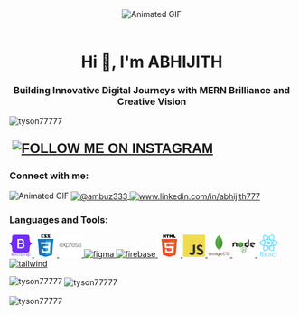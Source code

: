 <div align="center">
  <img src="https://i.redd.it/n8agw6z2smyb1.gif" alt="Animated GIF" 
       style="width: 1000px; height: auto;  margin-bottom: 20px;" />
</div>

<h1 align="center">Hi 👋, I'm ABHIJITH</h1>
<h3 align="center">Building Innovative Digital Journeys with MERN Brilliance and Creative Vision</h3>

<p align="left"> <img src="https://komarev.com/ghpvc/?username=tyson77777&label=Profile%20views&color=0e75b6&style=flat" alt="tyson77777" /> </p>

<p align="left" style="font-family: Arial, sans-serif; font-size: 24px; font-weight: bold; color: white; display: flex; align-items: center; text-transform: uppercase;">
    <a href="https://www.instagram.com/stan.__.7/" target="blank" style="margin-left: 5px;">
        <img src="https://i.pinimg.com/enabled_lo/564x/21/d6/7f/21d67f1d6b3be5bb2e39395311c77fc6.jpg" alt="Follow me on Instagram" width="60px" height="60px" style="vertical-align: middle;" />
    </a>
</p>



<h3 align="left">Connect with me:</h3>
  <img src="https://i.giphy.com/800iiDTaNNFOwytONV.webp" alt="Animated GIF" style="width: 150px; height: auto; />


<p align="left">
  <a href="https://twitter.com/@ambuz333" target="blank">
    <img align="center" src="https://raw.githubusercontent.com/rahuldkjain/github-profile-readme-generator/master/src/images/icons/Social/twitter.svg" alt="@ambuz333" height="30" width="40" />
  </a>
  <a href="https://www.linkedin.com/in/abhijith777/" target="blank">
    <img align="center" src="https://raw.githubusercontent.com/rahuldkjain/github-profile-readme-generator/master/src/images/icons/Social/linked-in-alt.svg" alt="www.linkedin.com/in/abhijith777" height="30" width="40" />
  </a>
</p>



<h3 align="left">Languages and Tools:</h3>
<p align="left"> <a href="https://getbootstrap.com" target="_blank" rel="noreferrer"> <img src="https://raw.githubusercontent.com/devicons/devicon/master/icons/bootstrap/bootstrap-plain-wordmark.svg" alt="bootstrap" width="40" height="40"/> </a> <a href="https://www.w3schools.com/css/" target="_blank" rel="noreferrer"> <img src="https://raw.githubusercontent.com/devicons/devicon/master/icons/css3/css3-original-wordmark.svg" alt="css3" width="40" height="40"/> </a> <a href="https://expressjs.com" target="_blank" rel="noreferrer"> <img src="https://raw.githubusercontent.com/devicons/devicon/master/icons/express/express-original-wordmark.svg" alt="express" width="40" height="40"/> </a> <a href="https://www.figma.com/" target="_blank" rel="noreferrer"> <img src="https://www.vectorlogo.zone/logos/figma/figma-icon.svg" alt="figma" width="40" height="40"/> </a> <a href="https://firebase.google.com/" target="_blank" rel="noreferrer"> <img src="https://www.vectorlogo.zone/logos/firebase/firebase-icon.svg" alt="firebase" width="40" height="40"/> </a> <a href="https://www.w3.org/html/" target="_blank" rel="noreferrer"> <img src="https://raw.githubusercontent.com/devicons/devicon/master/icons/html5/html5-original-wordmark.svg" alt="html5" width="40" height="40"/> </a> <a href="https://developer.mozilla.org/en-US/docs/Web/JavaScript" target="_blank" rel="noreferrer"> <img src="https://raw.githubusercontent.com/devicons/devicon/master/icons/javascript/javascript-original.svg" alt="javascript" width="40" height="40"/> </a> <a href="https://www.mongodb.com/" target="_blank" rel="noreferrer"> <img src="https://raw.githubusercontent.com/devicons/devicon/master/icons/mongodb/mongodb-original-wordmark.svg" alt="mongodb" width="40" height="40"/> </a> <a href="https://nodejs.org" target="_blank" rel="noreferrer"> <img src="https://raw.githubusercontent.com/devicons/devicon/master/icons/nodejs/nodejs-original-wordmark.svg" alt="nodejs" width="40" height="40"/> </a> <a href="https://reactjs.org/" target="_blank" rel="noreferrer"> <img src="https://raw.githubusercontent.com/devicons/devicon/master/icons/react/react-original-wordmark.svg" alt="react" width="40" height="40"/> </a> <a href="https://tailwindcss.com/" target="_blank" rel="noreferrer"> <img src="https://www.vectorlogo.zone/logos/tailwindcss/tailwindcss-icon.svg" alt="tailwind" width="40" height="40"/> </a> </p>

<p><img align="left" src="https://github-readme-stats.vercel.app/api/top-langs?username=tyson77777&show_icons=true&locale=en&layout=compact" alt="tyson77777" /></p>

<p>&nbsp;<img align="center" src="https://github-readme-stats.vercel.app/api?username=tyson77777&show_icons=true&locale=en" alt="tyson77777" /></p>

<p><img align="center" src="https://github-readme-streak-stats.herokuapp.com/?user=tyson77777&" alt="tyson77777" /></p>
